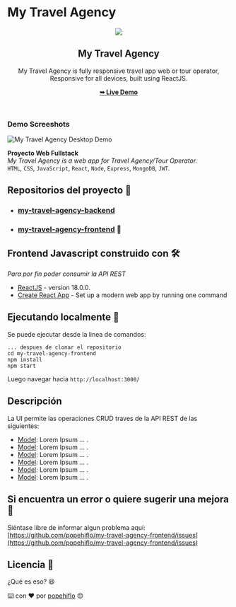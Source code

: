 # My Travel Agency
<div align="center">
  <img src="https://i.ibb.co/cgLRfkB/logo-icon-mytravel-gold-text-blue.png" />
  <h2 align="center">My Travel Agency</h2>

  My Travel Agency is fully responsive travel app web or tour operator, <br />Responsive for all devices, built using ReactJS.

  <a href="https://my-travel-agency-frontend.vercel.app/"><strong>➥ Live Demo</strong></a>
</div>
<br />

### Demo Screeshots

![My Travel Agency Desktop Demo](https://i.ibb.co/Mpxt1nc/my-travel-agency-v1.png "Desktop Demo")

**Proyecto Web Fullstack**  
*My Travel Agency is a web app for Travel Agency/Tour Operator.*   
`HTML`, `CSS`, `JavaScript`, `React`, `Node`, `Express`, `MongoDB`, `JWT`.   
## Repositorios del proyecto 📁
* ### [my-travel-agency-backend](https://github.com/popehiflo/my-travel-agency-backend)  
* ### [my-travel-agency-frontend](https://github.com/popehiflo/my-travel-agency-frontend) 📌  

## Frontend Javascript construido con 🛠️
*Para por fin poder consumir la API REST*   

* [ReactJS](https://es.reactjs.org/) - version 18.0.0.
* [Create React App](https://create-react-app.dev/) - Set up a modern web app by running one command    

## Ejecutando localmente 🚀   
Se puede ejecutar desde la linea de comandos:  
```
... despues de clonar el repositorio
cd my-travel-agency-frontend
npm install
npm start
``` 
Luego navegar hacia `http://localhost:3000/`  
## Descripción
La UI permite las operaciones CRUD traves de la API REST de las siguientes:
- [Model](): Lorem Ipsum ... .
- [Model](): Lorem Ipsum ... .
- [Model](): Lorem Ipsum ... .
- [Model](): Lorem Ipsum ... .
- [Model](): Lorem Ipsum ... .
- [Model](): Lorem Ipsum ... .  

## Si encuentra un error o quiere sugerir una mejora 📧
Siéntase libre de informar algun problema aquí: 
[https://github.com/popehiflo/my-travel-agency-frontend/issues](https://github.com/popehiflo/my-travel-agency-frontend/issues)
## Licencia 📄
¿Qué es eso? 😆  

⌨️ con ❤️ por [popehiflo](https://github.com/popehiflo) 😊
